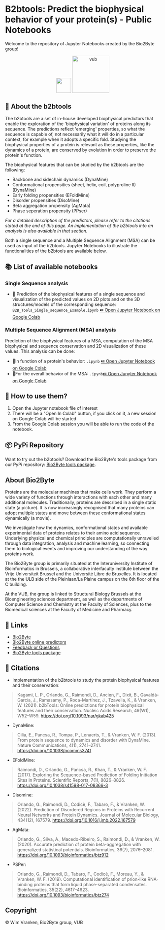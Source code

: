 # B2btools: Predict the biophysical behavior of your protein(s) - Public Notebooks
Welcome to the repository of Jupyter Notebooks created by the Bio2Byte group!

<p align="center">
  <img src="https://pbs.twimg.com/profile_images/1247824923546079232/B9b_Yg7n_400x400.jpg" width="48px"/>
  <img src="https://upload.wikimedia.org/wikipedia/commons/thumb/3/31/Vrije_Universiteit_Brussel_logo.svg/1200px-Vrije_Universiteit_Brussel_logo.svg.png" alt="vub" width="120px"/>
</p>

## :wrench: About the b2btools
The b2btools are a set of in-house developed biophysical predictors that enable the exploration of the 'biophysical variation' of proteins along its sequence. The predictions reflect 'emerging' properties, so what the sequence is capable of, not necessarily what it will do in a particular context, for example when it adopts a specific fold. Studying the biophysical properties of a protein is relevant as these properties, like the dynamics of a protein, are conserved by evolution in order to preserve the protein's function.

The biophysical features that can be studied by the b2btools are the following:
- Backbone and sidechain dynamics (DynaMine)
- Conformational propensities (sheet, helix, coil, polyproline II) (DynaMine)
- Early folding propensities (EFoldMine)
- Disorder propensities (DisoMine)
- Beta aggregation propensity (AgMata)
- Phase seperation propensity (PPser)

*For a detailed description of the predictors, please refer to the citations stated at the end of this page. An implementation of the b2btools into an analysis is also available in that section.*

Both a single sequence and a Multiple Sequence Alignment (MSA) can be used as input of the b2btools. Jupyter Notebooks to illustrate the functionalities of the b2btools are available below.

## 📚 List of available notebooks

### Single Sequence analysis

- 📓 Prediction of the biophysical features of a single sequence and visualization of the predicted values on 2D plots and on the 3D structures/models of the corresponding sequence: `B2B_Tools_Single_sequence_Example.ipynb` [⏯️ Open Jupyter Notebook on Google Colab](https://colab.research.google.com/github/Bio2Byte/public_notebooks/blob/main/B2B_Tools_Single_sequence_Example.ipynb)

### Multiple Sequence Alignment (MSA) analysis
Prediction of the biophysical features of a MSA, computation of the MSA biophysical and sequence conservation and 2D visualization of these values. This analysis can be done:

- 📓In function of a protein's behavior: `.ipynb` [⏯️ Open Jupyter Notebook on Google Colab](https://colab.research.google.com/github/Bio2Byte/public_notebooks/blob/main/B2B_Tools_Single_sequence_Example.ipynb)
- 📓For the overall behavior of the MSA: `.ipynb`[⏯️ Open Jupyter Notebook on Google Colab](https://colab.research.google.com/github/Bio2Byte/public_notebooks/blob/main/Bio2ByteTools_v3_multipleseq_pypi.ipynb)

## 📃 How to use them?
1. Open the Jupyter notebook file of interest
2. There will be a "Open In Colab" button, if you click on it, a new session on Google Colab will be started
3. From the Google Colab session you will be able to run the code of the notebook.

## :package: PyPi Repository

Want to try out the b2btools? Download the Bio2Byte's tools package from our PyPi repository: [Bio2Byte tools package](https://pypi.org/project/b2bTools/).

## About Bio2Byte

Proteins are the molecular machines that make cells work. They perform a wide variety of functions through interactions with each other and many additional molecules. Traditionally, proteins are described in a single static state (a picture). It is now increasingly recognised that many proteins can adopt multiple states and move between these conformational states dynamically (a movie).

We investigate how the dynamics, conformational states and available experimental data of proteins relates to their amino acid sequence. Underlying physical and chemical principles are computationally unravelled through data integration, analysis and machine learning, so connecting them to biological events and improving our understanding of the way proteins work.

The Bio2Byte group is primarily situated at the Interuniversity Institute of Bioinformatics in Brussels, a collaborative interfaculty institute between the Vrije Universiteit Brussel and the Université Libre de Bruxelles. It is located at the the ULB side of the Pleinlaan/La Plaine campus on the 6th floor of the C building.

At the VUB, the group is linked to Structural Biology Brussels at the Bioengineering sciences department, as well as the departments of Computer Science and Chemistry at the Faculty of Sciences, plus to the Biomedical sciences at the Faculty of Medicine and Pharmacy.

## 🔗 Links

- [Bio2Byte](https://bio2byte.be)
- [Bio2Byte online predictors](https://bio2byte.be/b2btools)
- [Feedback or Questions](https://www.bio2byte.be/b2btools/feedback)
- [Bio2Byte tools package](https://pypi.org/project/b2bTools/)

## :book: Citations

- Implementation of the b2btools to study the protein biophysical features and their conservation:
> Kagami, L. P., Orlando, G., Raimondi, D., Ancien, F., Dixit, B., Gavaldá-García, J., Ramasamy, P., Roca-Martínez, J., Tzavella, K., & Vranken, W. (2021). b2bTools: Online predictions for protein biophysical features and their conservation. Nucleic Acids Research, 49(W1), W52–W59. https://doi.org/10.1093/nar/gkab425

- DynaMine:
> Cilia, E., Pancsa, R., Tompa, P., Lenaerts, T., & Vranken, W. F. (2013). From protein sequence to dynamics and disorder with DynaMine. Nature Communications, 4(1), 2741–2741. https://doi.org/10.1038/ncomms3741

- EFoldMine:
> Raimondi, D., Orlando, G., Pancsa, R., Khan, T., & Vranken, W. F. (2017). Exploring the Sequence-based Prediction of Folding Initiation Sites in Proteins. Scientific Reports, 7(1), 8826–8826. https://doi.org/10.1038/s41598-017-08366-3

- Disomine:
> Orlando, G., Raimondi, D., Codicè, F., Tabaro, F., & Vranken, W. (2022). Prediction of Disordered Regions in Proteins with Recurrent Neural Networks and Protein Dynamics. Journal of Molecular Biology, 434(12), 167579. https://doi.org/10.1016/j.jmb.2022.167579

- AgMata:
> Orlando, G., Silva, A., Macedo-Ribeiro, S., Raimondi, D., & Vranken, W. (2020). Accurate prediction of protein beta-aggregation with generalized statistical potentials. Bioinformatics, 36(7), 2076–2081. https://doi.org/10.1093/bioinformatics/btz912

- PSPer:
> Orlando, G., Raimondi, D., Tabaro, F., Codicè, F., Moreau, Y., & Vranken, W. F. (2019). Computational identification of prion-like RNA-binding proteins that form liquid phase-separated condensates. Bioinformatics, 35(22), 4617–4623. https://doi.org/10.1093/bioinformatics/btz274

## Copyright

© Wim Vranken, Bio2Byte group, VUB
